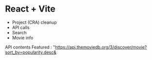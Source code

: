 # React + Vite

- Project (CRA) cleanup
- API calls
- Search
- Movie info

API contents
Featured : "https://api.themoviedb.org/3/discover/movie?sort_by=popularity.desc&
